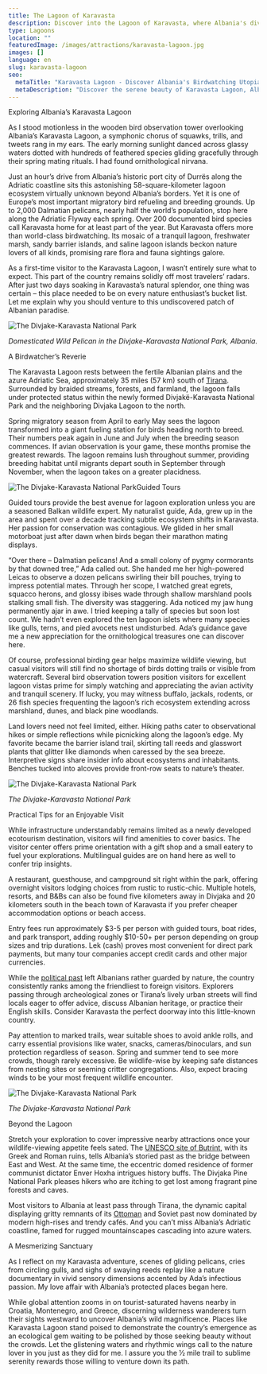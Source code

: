 ```yaml
---
title: The Lagoon of Karavasta
description: Discover into the Lagoon of Karavasta, where Albania's diverse birdlife, optimal visit times, and unique eco-tours promise an enchanting natural retreat.
type: Lagoons
location: ""
featuredImage: /images/attractions/karavasta-lagoon.jpg
images: []
language: en
slug: karavasta-lagoon
seo:
  metaTitle: "Karavasta Lagoon - Discover Albania's Birdwatching Utopia"
  metaDescription: "Discover the serene beauty of Karavasta Lagoon, Albania's premier destination for birdwatching and eco-tourism. "
---
```


Exploring Albania’s Karavasta Lagoon

As I stood motionless in the wooden bird observation tower overlooking Albania’s Karavasta Lagoon, a symphonic chorus of squawks, trills, and tweets rang in my ears. The early morning sunlight danced across glassy waters dotted with hundreds of feathered species gliding gracefully through their spring mating rituals. I had found ornithological nirvana.

Just an hour’s drive from Albania’s historic port city of Durrës along the Adriatic coastline sits this astonishing 58-square-kilometer lagoon ecosystem virtually unknown beyond Albania’s borders. Yet it is one of Europe’s most important migratory bird refueling and breeding grounds. Up to 2,000 Dalmatian pelicans, nearly half the world’s population, stop here along the Adriatic Flyway each spring. Over 200 documented bird species call Karavasta home for at least part of the year. But Karavasta offers more than world-class birdwatching. Its mosaic of a tranquil lagoon, freshwater marsh, sandy barrier islands, and saline lagoon islands beckon nature lovers of all kinds, promising rare flora and fauna sightings galore.

As a first-time visitor to the Karavasta Lagoon, I wasn’t entirely sure what to expect. This part of the country remains solidly off most travelers’ radars. After just two days soaking in Karavasta’s natural splendor, one thing was certain – this place needed to be on every nature enthusiast’s bucket list. Let me explain why you should venture to this undiscovered patch of Albanian paradise.

![The Divjake-Karavasta National Park](/images/attractions/Divjake-Karavasta-National-Park.jpeg)

*Domesticated Wild Pelican in the Divjake-Karavasta National Park, Albania.*

A Birdwatcher’s Reverie

The Karavasta Lagoon rests between the fertile Albanian plains and the azure Adriatic Sea, approximately 35 miles (57 km) south of [Tirana](https://albaniavisit.com/destinations/tirana/). Surrounded by braided streams, forests, and farmland, the lagoon falls under protected status within the newly formed Divjakë-Karavasta National Park and the neighboring Divjaka Lagoon to the north.

Spring migratory season from April to early May sees the lagoon transformed into a giant fueling station for birds heading north to breed. Their numbers peak again in June and July when the breeding season commences. If avian observation is your game, these months promise the greatest rewards. The lagoon remains lush throughout summer, providing breeding habitat until migrants depart south in September through November, when the lagoon takes on a greater placidness.

![The Divjake-Karavasta National Park](/images/attractions/Divjake-Karavasta-National-Park-in-ALBANIA.jpeg)Guided Tours

Guided tours provide the best avenue for lagoon exploration unless you are a seasoned Balkan wildlife expert. My naturalist guide, Ada, grew up in the area and spent over a decade tracking subtle ecosystem shifts in Karavasta. Her passion for conservation was contagious. We glided in her small motorboat just after dawn when birds began their marathon mating displays.

“Over there – Dalmatian pelicans! And a small colony of pygmy cormorants by that downed tree,” Ada called out. She handed me her high-powered Leicas to observe a dozen pelicans swirling their bill pouches, trying to impress potential mates. Through her scope, I watched great egrets, squacco herons, and glossy ibises wade through shallow marshland pools stalking small fish. The diversity was staggering. Ada noticed my jaw hung permanently ajar in awe. I tried keeping a tally of species but soon lost count. We hadn’t even explored the ten lagoon islets where many species like gulls, terns, and pied avocets nest undisturbed. Ada’s guidance gave me a new appreciation for the ornithological treasures one can discover here.

Of course, professional birding gear helps maximize wildlife viewing, but casual visitors will still find no shortage of birds dotting trails or visible from watercraft. Several bird observation towers position visitors for excellent lagoon vistas prime for simply watching and appreciating the avian activity and tranquil scenery. If lucky, you may witness buffalo, jackals, rodents, or 26 fish species frequenting the lagoon’s rich ecosystem extending across marshland, dunes, and black pine woodlands.

Land lovers need not feel limited, either. Hiking paths cater to observational hikes or simple reflections while picnicking along the lagoon’s edge. My favorite became the barrier island trail, skirting tall reeds and glasswort plants that glitter like diamonds when caressed by the sea breeze. Interpretive signs share insider info about ecosystems and inhabitants. Benches tucked into alcoves provide front-row seats to nature’s theater.

![The Divjake-Karavasta National Park](/images/attractions/Lagoon-of-Karavasta.jpeg)

*The Divjake-Karavasta National Park*

Practical Tips for an Enjoyable Visit

While infrastructure understandably remains limited as a newly developed ecotourism destination, visitors will find amenities to cover basics. The visitor center offers prime orientation with a gift shop and a small eatery to fuel your explorations. Multilingual guides are on hand here as well to confer trip insights.

A restaurant, guesthouse, and campground sit right within the park, offering overnight visitors lodging choices from rustic to rustic-chic. Multiple hotels, resorts, and B&Bs can also be found five kilometers away in Divjaka and 20 kilometers south in the beach town of Karavasta if you prefer cheaper accommodation options or beach access.

Entry fees run approximately $3-5 per person with guided tours, boat rides, and park transport, adding roughly $10-50+ per person depending on group sizes and trip durations. Lek (cash) proves most convenient for direct park payments, but many tour companies accept credit cards and other major currencies.

While the [political past](https://albaniavisit.com/communist-era/) left Albanians rather guarded by nature, the country consistently ranks among the friendliest to foreign visitors. Explorers passing through archeological zones or Tirana’s lively urban streets will find locals eager to offer advice, discuss Albanian heritage, or practice their English skills. Consider Karavasta the perfect doorway into this little-known country.

Pay attention to marked trails, wear suitable shoes to avoid ankle rolls, and carry essential provisions like water, snacks, cameras/binoculars, and sun protection regardless of season. Spring and summer tend to see more crowds, though rarely excessive. Be wildlife-wise by keeping safe distances from nesting sites or seeming critter congregations. Also, expect bracing winds to be your most frequent wildlife encounter.

![The Divjake-Karavasta National Park](/images/attractions/The-Divjake-Karavasta-National-Park.jpeg)

*The Divjake-Karavasta National Park*

Beyond the Lagoon

Stretch your exploration to cover impressive nearby attractions once your wildlife-viewing appetite feels sated. The [UNESCO site of Butrint](https://albaniavisit.com/destinations/butrint/), with its Greek and Roman ruins, tells Albania’s storied past as the bridge between East and West. At the same time, the eccentric domed residence of former communist dictator Enver Hoxha intrigues history buffs. The Divjaka Pine National Park pleases hikers who are itching to get lost among fragrant pine forests and caves.

Most visitors to Albania at least pass through Tirana, the dynamic capital displaying gritty remnants of its [Ottoman](https://albaniavisit.com/albania-under-ottoman-rule/) and Soviet past now dominated by modern high-rises and trendy cafés. And you can’t miss Albania’s Adriatic coastline, famed for rugged mountainscapes cascading into azure waters.

A Mesmerizing Sanctuary

As I reflect on my Karavasta adventure, scenes of gliding pelicans, cries from circling gulls, and sighs of swaying reeds replay like a nature documentary in vivid sensory dimensions accented by Ada’s infectious passion. My love affair with Albania’s protected places began here.

While global attention zooms in on tourist-saturated havens nearby in Croatia, Montenegro, and Greece, discerning wilderness wanderers turn their sights westward to uncover Albania’s wild magnificence. Places like Karavasta Lagoon stand poised to demonstrate the country’s emergence as an ecological gem waiting to be polished by those seeking beauty without the crowds. Let the glistening waters and rhythmic wings call to the nature lover in you just as they did for me. I assure you the 1⁄2 mile trail to sublime serenity rewards those willing to venture down its path.

